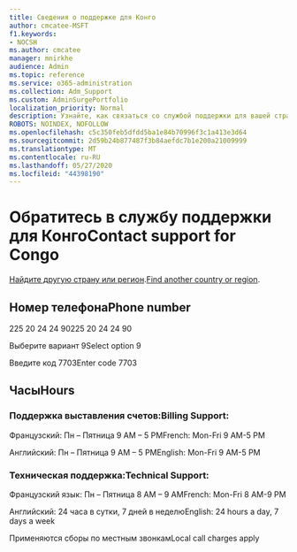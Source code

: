 ```yaml
---
title: Сведения о поддержке для Конго
author: cmcatee-MSFT
f1.keywords:
- NOCSH
ms.author: cmcatee
manager: mnirkhe
audience: Admin
ms.topic: reference
ms.service: o365-administration
ms.collection: Adm_Support
ms.custom: AdminSurgePortfolio
localization_priority: Normal
description: Узнайте, как связаться со службой поддержки для вашей страны или региона.
ROBOTS: NOINDEX, NOFOLLOW
ms.openlocfilehash: c5c350feb5dfdd5ba1e84b70996f3c1a413e3d64
ms.sourcegitcommit: 2d59b24b877487f3b84aefdc7b1e200a21009999
ms.translationtype: MT
ms.contentlocale: ru-RU
ms.lasthandoff: 05/27/2020
ms.locfileid: "44398190"
---
```

# <a name="contact-support-for-congo"></a><span data-ttu-id="bf822-103">Обратитесь в службу поддержки для Конго</span><span class="sxs-lookup"><span data-stu-id="bf822-103">Contact support for Congo</span></span>

<span data-ttu-id="bf822-104">[Найдите другую страну или регион](../contact-support-for-business-products.md).</span><span class="sxs-lookup"><span data-stu-id="bf822-104">[Find another country or region](../contact-support-for-business-products.md).</span></span>

## <a name="phone-number"></a><span data-ttu-id="bf822-105">Номер телефона</span><span class="sxs-lookup"><span data-stu-id="bf822-105">Phone number</span></span>
<span data-ttu-id="bf822-106">225 20 24 24 90</span><span class="sxs-lookup"><span data-stu-id="bf822-106">225 20 24 24 90</span></span>

<span data-ttu-id="bf822-107">Выберите вариант 9</span><span class="sxs-lookup"><span data-stu-id="bf822-107">Select option 9</span></span>

<span data-ttu-id="bf822-108">Введите код 7703</span><span class="sxs-lookup"><span data-stu-id="bf822-108">Enter code 7703</span></span>

## <a name="hours"></a><span data-ttu-id="bf822-109">Часы</span><span class="sxs-lookup"><span data-stu-id="bf822-109">Hours</span></span>
### <a name="billing-support"></a><span data-ttu-id="bf822-110">Поддержка выставления счетов:</span><span class="sxs-lookup"><span data-stu-id="bf822-110">Billing Support:</span></span>

<span data-ttu-id="bf822-111">Французский: Пн – Пятница 9 AM – 5 PM</span><span class="sxs-lookup"><span data-stu-id="bf822-111">French: Mon-Fri 9 AM-5 PM</span></span>

<span data-ttu-id="bf822-112">Английский: Пн – Пятница 9 AM – 5 PM</span><span class="sxs-lookup"><span data-stu-id="bf822-112">English: Mon-Fri 9 AM-5 PM</span></span>

### <a name="technical-support"></a><span data-ttu-id="bf822-113">Техническая поддержка:</span><span class="sxs-lookup"><span data-stu-id="bf822-113">Technical Support:</span></span>

<span data-ttu-id="bf822-114">Французский язык: Пн – Пятница 8 AM – 9 AM</span><span class="sxs-lookup"><span data-stu-id="bf822-114">French: Mon-Fri 8 AM-9 PM</span></span>

<span data-ttu-id="bf822-115">Английский: 24 часа в сутки, 7 дней в неделю</span><span class="sxs-lookup"><span data-stu-id="bf822-115">English: 24 hours a day, 7 days a week</span></span>

<span data-ttu-id="bf822-116">Применяются сборы по местным звонкам</span><span class="sxs-lookup"><span data-stu-id="bf822-116">Local call charges apply</span></span>
